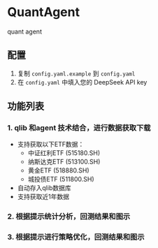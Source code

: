 # QuantAgent
quant agent 

## 配置
1. 复制 `config.yaml.example` 到 `config.yaml`
2. 在 `config.yaml` 中填入您的 DeepSeek API key

## 功能列表

### 1. qlib 和agent 技术结合，进行数据获取下载
- 支持获取以下ETF数据：
  - 中证红利ETF (515180.SH)
  - 纳斯达克ETF (513100.SH)
  - 黄金ETF (518880.SH)
  - 城投债ETF (511800.SH)
- 自动存入qlib数据库
- 支持获取近1年数据

### 2. 根据提示统计分析，回测结果和图示 

### 3. 根据提示进行策略优化，回测结果和图示 

